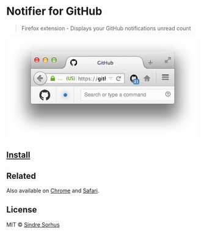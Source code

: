 # Notifier for GitHub

> Firefox extension - Displays your GitHub notifications unread count

[![](screenshot.png)][install]


## [Install][install]


## Related

Also available on [Chrome](https://github.com/sindresorhus/notifier-for-github-chrome) and [Safari](https://github.com/sindresorhus/notifier-for-github-safari).


## License

MIT © [Sindre Sorhus](http://sindresorhus.com)


[install]: https://addons.mozilla.org/en-US/firefox/addon/notifier-for-github/
